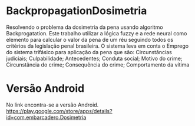 # BackpropagationDosimetria
Resolvendo o problema da dosimetria da pena usando algoritmo Backprogatation.
Este trabalho utilizar a lógica fuzzy e a rede neural como elemento para 
calcular  o  valor  da pena  de um  réu  seguindo  todos  os  critérios da  legislação 
penal  brasileira. O sistema leva em conta o Emprego do sistema trifásico para aplicação da pena que são:
Circunstâncias judiciais; Culpabilidade; Antecedentes; Conduta social; Motivo do crime; Circunstância do crime;
Consequência do crime; Comportamento da vítima

# Versão Android
No link encontra-se a versão Android. 
https://play.google.com/store/apps/details?id=com.embarcadero.Dosimetria
